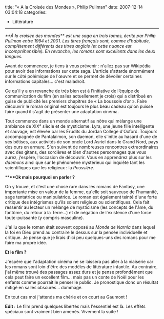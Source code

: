 title: "«&#160;A la Croisée des Mondes&#160;», Philip Pullman"
date: 2007-12-14 03:04:18
categories:
  - Littérature
---

_**<em>À la croisée des mondes_** est une saga en trois tomes, écrite par Philip Pullman entre 1994 et 2001\. Les titres français sont, comme d'habitude, complètement différents des titres anglais (et cette nuance est incompréhensible). En revanche, les romans sont excellents dans les deux langues.</em>

<!-- more -->

Avant de commencer, je tiens à vous prévenir&nbsp;: n'allez pas sur Wikipédia pour avoir des informations sur cette saga. L'article s'attarde énormément sur le côté polémique de l'œuvre et se permet de dévoiler certaines informations capitales&#8230; c'est maladroit.

Ce qu'il y a en revanche de très bien est à l'initiative de l’équipe de communication du film (en salles actuellement je crois) qui a distribué en guise de publicité les premiers chapitres de « La boussole d’or ». Faire découvrir le roman original est toujours le plus beau cadeau qu'on puisse faire quand il s'agit de présenter une adaptation cinéma.

Tout commence dans un monde alternatif au nôtre qui mélange une ambiance de XIX° siècle et de mysticisme. Lyra, une jeune fille intelligente et sauvage, est élevée par les Érudits du Jordan College d'Oxford. Toujours accompagnée de Pantalaimon, son daemon, elle s'initie au hasard d'une de ses bêtises, aux activités de son oncle Lord Asriel dans le Grand Nord, pays des ours en armure. S'en suivent de nombreuses rencontres extraordinaires avec des gitans, des sorcières et bien d'autres personnages que vous aurez, j'espère, l'occasion de découvrir. Vous en apprendrez plus sur les _daemons_ ainsi que sur le phénomène mystérieux qui inquiète tant les scientifiques que les religieux&nbsp;: la _Poussière_.

**<strong>**Ok mais pourquoi en parler&nbsp;?</strong>

On y trouve, et c'est une chose rare dans les romans de Fantasy, une importante mise en valeur de la femme, qu'elle soit sauveuse de l'humanité, sage tentatrice ou manipulatrice. Le roman est également teinté d'une forte critique des intégrismes qu'ils soient religieux ou scientifiques. Cela fait ressentir au lecteur un mélange de mysticisme (les concepts de l'âme, du fantôme, du retour à la Terre&#8230;) et de négation de l'existence d'une force toute-puissante (y compris masculine).

J'ai lu que le roman était souvent opposé au _Monde de Narnia_ dans lequel la foi en Dieu prend au contraire le dessus sur la pensée individuelle et critique. Je pense que je lirais d'ici peu quelques-uns des romans pour me faire ma propre idée.

**Et le film&nbsp;?**

J'espère que l'adaptation cinéma ne se laissera pas aller à la niaiserie car les romans sont loin d'être des modèles de littérature infantile. Au contraire, j'ai même trouvé des passages assez durs et je pense profondément que cela peut faire un excellent film&#8230; mais pas un conte de Noël pour les enfants comme pourrait le penser le public. Je pronostique donc un résultat mitigé en salles obscures&#8230; dommage.

En tout cas moi j'attends ma chérie et on court au Gaumont&nbsp;!

**Edit&nbsp;:** Le film prend quelques libertés mais l'essentiel est là. Les effets spéciaux sont vraiment bien amenés. Vivement la suite&nbsp;!